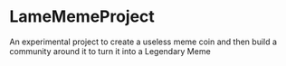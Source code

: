 # LameMemeProject
An experimental project to create a useless meme coin and then build a community around it to turn it into a Legendary Meme
